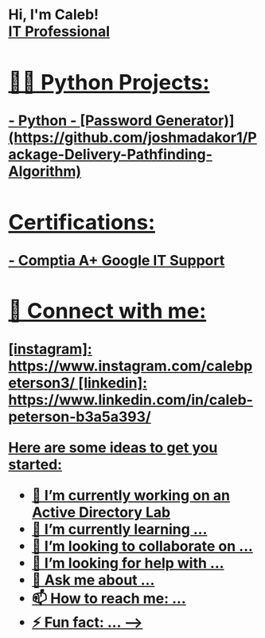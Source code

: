 <h1>Hi, I'm Caleb! <br/><a href="https://github.com/joshmadakor1">IT Professional


<h2>👨‍💻 Python Projects:</h2>
- <b>Python</b>
  - [Password Generator)](https://github.com/joshmadakor1/Package-Delivery-Pathfinding-Algorithm)
<h2> Certifications:</h2>
- <b> Comptia A+ </b>
<b> Google IT Support </b> 
<h2> 🤳 Connect with me:</h2>
[instagram]: https://www.instagram.com/calebpeterson3/
[linkedin]: https://www.linkedin.com/in/caleb-peterson-b3a5a393/

Here are some ideas to get you started:

- 🔭 I’m currently working on an Active Directory Lab
- 🌱 I’m currently learning ...
- 👯 I’m looking to collaborate on ...
- 🤔 I’m looking for help with ...
- 💬 Ask me about ...
- 📫 How to reach me: ...
- ⚡ Fun fact: ...
-->
